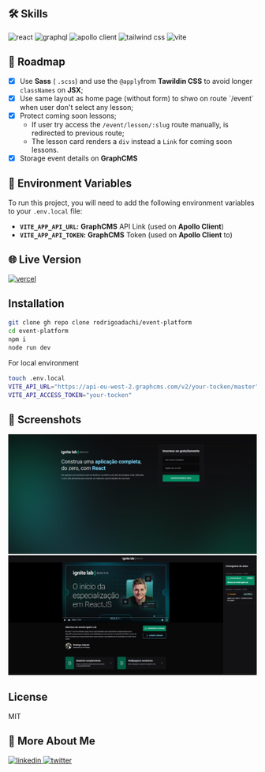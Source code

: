 ## 🛠 Skills

![react](https://img.shields.io/badge/react-1E4174?style=for-the-badge&logo=react&logoColor=white) ![graphql](https://img.shields.io/badge/graphql-1E4174?style=for-the-badge&logo=graphql&logoColor=white) ![apollo client](https://img.shields.io/badge/apollo%20client-1E4174?style=for-the-badge&logo=apollographql&logoColor=white) ![tailwind css](https://img.shields.io/badge/tailwind%20css-1E4174?style=for-the-badge&logo=tailwindcss&logoColor=white) ![vite](https://img.shields.io/badge/vite-1E4174?style=for-the-badge&logo=vite&logoColor=white)

## 📄 Roadmap

- [x] Use **Sass** ( `.scss`) and use the  `@apply`from **Tawildin CSS** to avoid longer `classNames` on **JSX**;
- [x] Use same layout as home page (without form) to shwo on route ´/event` when user don't select any lesson;
- [x] Protect coming soon lessons;
    - If user try access the `/event/lesson/:slug` route manually, is redirected to previous route;
    - The lesson card renders a `div` instead a `Link` for coming soon lessons.
- [x] Storage event details on **GraphCMS**

## 💾 Environment Variables
To run this project, you will need to add the following environment variables to your `.env.local` file:
- **`VITE_APP_API_URL`:** **GraphCMS** API Link (used on **Apollo Client**)
- **`VITE_APP_API_TOKEN`:** **GraphCMS** Token (used on **Apollo Client** to)

## 🌐 Live Version

[![vercel](https://img.shields.io/badge/vercel-000?style=for-the-badge&logo=vercel&logoColor=white)](https://event-platform-vert.vercel.app/)

## Installation

```sh
git clone gh repo clone rodrigoadachi/event-platform
cd event-platform
npm i
node run dev
```

For local environment

```sh
touch .env.local
VITE_API_URL="https://api-eu-west-2.graphcms.com/v2/your-tocken/master"
VITE_API_ACCESS_TOKEN="your-tocken"
```

## 🌠 Screenshots

![Screenshot Subscriber](src/assets/screenshot/subscriber.png)
![Screenshot Event](src/assets/screenshot/event.png)


## License
MIT

## 🔗 More About Me
[
![linkedin](https://img.shields.io/badge/linkedin-0A66C2?style=for-the-badge&logo=linkedin&logoColor=white)
](https://www.linkedin.com/in/rodrigoadachi/)
[![twitter](https://img.shields.io/badge/twitter-1DA1F2?style=for-the-badge&logo=twitter&logoColor=white)](https://twitter.com/rodrigoadachi)
